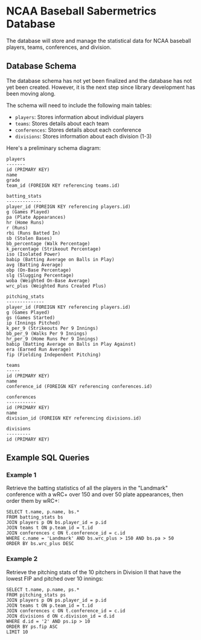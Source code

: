 # NCAA Baseball Sabermetrics Database

The database will store and manage the statistical data for NCAA baseball players, teams, conferences, and division.

## Database Schema

The database schema has not yet been finalized and the database has not yet been created. However, it is the next step since library development has been moving along.

The schema will need to include the following main tables:
* `players`: Stores information about individual players
* `teams`: Stores details about each team
* `conferences`: Stores details about each conference
* `divisions`: Stores information about each division (1-3)

Here's a preliminary schema diagram:

```
players
-------
id (PRIMARY KEY)
name
grade
team_id (FOREIGN KEY referencing teams.id)

batting_stats
-------------
player_id (FOREIGN KEY referencing players.id)
g (Games Played)
pa (Plate Appearances)
hr (Home Runs)
r (Runs)
rbi (Runs Batted In)
sb (Stolen Bases)
bb_percentage (Walk Percentage)
k_percentage (Strikeout Percentage)
iso (Isolated Power)
babip (Batting Average on Balls in Play)
avg (Batting Average)
obp (On-Base Percentage)
slg (Slugging Percentage)
woba (Weighted On-Base Average)
wrc_plus (Weighted Runs Created Plus)

pitching_stats
--------------
player_id (FOREIGN KEY referencing players.id)
g (Games Played)
gs (Games Started)
ip (Innings Pitched)
k_per_9 (Strikeouts Per 9 Innings)
bb_per_9 (Walks Per 9 Innings)
hr_per_9 (Home Runs Per 9 Innings)
babip (Batting Average on Balls in Play Against)
era (Earned Run Average)
fip (Fielding Independent Pitching)

teams
-----
id (PRIMARY KEY)
name
conference_id (FOREIGN KEY referencing conferences.id)

conferences
-----------
id (PRIMARY KEY)
name
division_id (FOREIGN KEY referencing divisions.id)

divisions
---------
id (PRIMARY KEY)
```

## Example SQL Queries

### Example 1

Retrieve the batting statistics of all the players in the "Landmark" conference with a wRC+ over 150 and over 50 plate appearances, then order them by wRC+:

```
SELECT t.name, p.name, bs.*
FROM batting_stats bs
JOIN players p ON bs.player_id = p.id
JOIN teams t ON p.team_id = t.id
JOIN conferences c ON t.conference_id = c.id
WHERE c.name = 'Landmark' AND bs.wrc_plus > 150 AND bs.pa > 50
ORDER BY bs.wrc_plus DESC
```

### Example 2

Retrieve the pitching stats of the 10 pitchers in Division II that have the lowest FIP and pitched over 10 innings:

```
SELECT t.name, p.name, ps.*
FROM pitching_stats ps
JOIN players p ON ps.player_id = p.id
JOIN teams t ON p.team_id = t.id
JOIN conferences c ON t.conference_id = c.id
JOIN divisions d ON c.division_id = d.id
WHERE d.id = '2' AND ps.ip > 10
ORDER BY ps.fip ASC
LIMIT 10
```